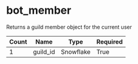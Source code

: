 # bot_member 
Returns a guild member object for the current user

 Count | Name | Type | Required        
----|----|----|----
 1 | guild_id | Snowflake | True
